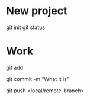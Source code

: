 <!-- 
git config --global user.name "Laura"
git config --global user.email "Laura@laura.com" 
-->

# New project
git init 
git status

# Work
git add <what>
<!-- git status -->
git commit -m "What it is"
<!-- git status -->
git push <remotename> <local/remote-branch> 
<!-- git status -->


